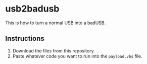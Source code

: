 # usb2badusb

This is how to turn a normal USB into a badUSB.

## Instructions

1. Download the files from this repository.
2. Paste whatever code you want to run into the `payload.vbs` file.
